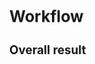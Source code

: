 # Workflow

## Overall result
<img scr="https://github.com/zzzzdh/Workflow/blob/master/image/all_result.png">
